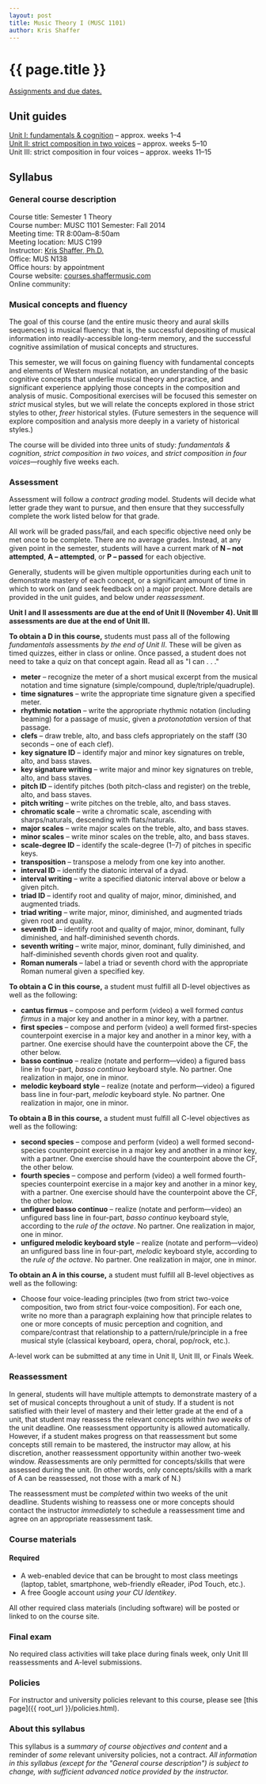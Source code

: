 ```yaml
---
layout: post
title: Music Theory I (MUSC 1101)
author: Kris Shaffer
---
```


# {{ page.title }} #

[Assignments and due dates.](mt1-assign.html)

## Unit guides ##

[Unit I: fundamentals & cognition](mt1-unit1.html) – approx. weeks 1–4  
[Unit II: strict composition in two voices](mt1-unit2.html) – approx. weeks 5–10  
Unit III: strict composition in four voices – approx. weeks 11–15

## Syllabus ##

### General course description ###

Course title: Semester 1 Theory  
Course number: MUSC 1101
Semester: Fall 2014  
Meeting time: TR 8:00am–8:50am  
Meeting location: MUS C199  
Instructor: [Kris Shaffer, Ph.D.](http://kris.shaffermusic.com)  
Office: MUS N138  
Office hours: by appointment  
Course website: [courses.shaffermusic.com](http://courses.shaffermusic.com/)  
Online community: 

### Musical concepts and fluency ###

The goal of this course (and the entire music theory and aural skills sequences) is musical fluency: that is, the successful depositing of musical information into readily-accessible long-term memory, and the successful cognitive assimilation of musical concepts and structures. 

This semester, we will focus on gaining fluency with fundamental concepts and elements of Western musical notation, an understanding of the basic cognitive concepts that underlie musical theory and practice, and significant experience applying those concepts in the composition and analysis of music. Compositional exercises will be focused this semester on *strict* musical styles, but we will relate the concepts explored in those strict styles to other, *freer* historical styles. (Future semesters in the sequence will explore composition and analysis more deeply in a variety of historical styles.) 

The course will be divided into three units of study: *fundamentals & cognition*, *strict composition in two voices*, and *strict composition in four voices*—roughly five weeks each.

### Assessment ###

Assessment will follow a *contract grading* model. Students will decide what letter grade they want to pursue, and then ensure that they successfully complete the work listed below for that grade. 

All work will be graded pass/fail, and each specific objective need only be met once to be complete. There are no average grades. Instead, at any given point in the semester, students will have a current mark of **N – not attempted**, **A – attempted**, or **P – passed** for each objective.

Generally, students will be given multiple opportunities during each unit to demonstrate mastery of each concept, or a significant amount of time in which to work on (and seek feedback on) a major project. More details are provided in the unit guides, and below under *reassessment*.

**Unit I and II assessments are due at the end of Unit II (November 4). Unit III assessments are due at the end of Unit III.**

**To obtain a D in this course,** students must pass all of the following *fundamentals* assessments *by the end of Unit II*. These will be given as timed quizzes, either in class or online. Once passed, a student does not need to take a quiz on that concept again. Read all as "I can . . ."

- **meter** – recognize the meter of a short musical excerpt from the musical notation and time signature (simple/compound, duple/triple/quadruple).  
- **time signatures** – write the appropriate time signature given a specified meter.  
- **rhythmic notation** – write the appropriate rhythmic notation (including beaming) for a passage of music, given a *protonotation* version of that passage.  
- **clefs** – draw treble, alto, and bass clefs appropriately on the staff (30 seconds – one of each clef).  
- **key signature ID** – identify major and minor key signatures on treble, alto, and bass staves.  
- **key signature writing** – write major and minor key signatures on treble, alto, and bass staves.  
- **pitch ID** – identify pitches (both pitch-class and register) on the treble, alto, and bass staves.  
- **pitch writing** – write pitches on the treble, alto, and bass staves.  
- **chromatic scale** – write a chromatic scale, ascending with sharps/naturals, descending with flats/naturals.  
- **major scales** – write major scales on the treble, alto, and bass staves.  
- **minor scales** – write minor scales on the treble, alto, and bass staves.  
- **scale-degree ID** – identify the scale-degree (1–7) of pitches in specific keys.  
- **transposition** – transpose a melody from one key into another.  
- **interval ID** – identify the diatonic interval of a dyad.  
- **interval writing** – write a specified diatonic interval above or below a given pitch.  
- **triad ID** – identify root and quality of major, minor, diminished, and augmented triads.  
- **triad writing** – write major, minor, diminished, and augmented triads given root and quality.  
- **seventh ID** – identify root and quality of major, minor, dominant, fully diminished, and half-diminished seventh chords.  
- **seventh writing** – write major, minor, dominant, fully diminished, and half-diminished seventh chords given root and quality.  
- **Roman numerals** – label a triad or seventh chord with the appropriate Roman numeral given a specified key.

**To obtain a C in this course,** a student must fulfill all D-level objectives as well as the following:

- **cantus firmus** – compose and perform (video) a well formed *cantus firmus* in a major key and another in a minor key, with a partner.  
- **first species** – compose and perform (video) a well formed first-species counterpoint exercise in a major key and another in a minor key, with a partner. One exercise should have the counterpoint above the CF, the other below.  
- **basso continuo** – realize (notate and perform—video) a figured bass line in four-part, *basso continuo* keyboard style. No partner. One realization in major, one in minor.  
- **melodic keyboard style** – realize (notate and perform—video) a figured bass line in four-part, *melodic* keyboard style. No partner. One realization in major, one in minor.  

**To obtain a B in this course,** a student must fulfill all C-level objectives as well as the following:

- **second species** – compose and perform (video) a well formed second-species counterpoint exercise in a major key and another in a minor key, with a partner. One exercise should have the counterpoint above the CF, the other below.  
- **fourth species** – compose and perform (video) a well formed fourth-species counterpoint exercise in a major key and another in a minor key, with a partner. One exercise should have the counterpoint above the CF, the other below.  
- **unfigured basso continuo** – realize (notate and perform—video) an unfigured bass line in four-part, *basso continuo* keyboard style, according to the *rule of the octave*. No partner. One realization in major, one in minor.  
- **unfigured melodic keyboard style** – realize (notate and perform—video) an unfigured bass line in four-part, *melodic* keyboard style, according to the *rule of the octave*. No partner. One realization in major, one in minor.  

**To obtain an A in this course,** a student must fulfill all B-level objectives as well as the following:

- Choose four voice-leading principles (two from strict two-voice composition, two from strict four-voice composition). For each one, write no more than a paragraph explaining how that principle relates to one or more concepts of music perception and cognition, and compare/contrast that relationship to a pattern/rule/principle in a free musical style (classical keyboard, opera, choral, pop/rock, etc.).

A-level work can be submitted at any time in Unit II, Unit III, or Finals Week.

### Reassessment ###

In general, students will have multiple attempts to demonstrate mastery of a set of musical concepts throughout a unit of study. If a student is not satisfied with their level of mastery and their letter grade at the end of a unit, that student may reassess the relevant concepts *within two weeks* of the unit deadline. One reassessment opportunity is allowed automatically. However, if a student makes progress on that reassessment but some concepts still remain to be mastered, the instructor may allow, at his discretion, another reassessment opportunity within another two-week window. *Re*assessments are only permitted for concepts/skills that were assessed during the unit. (In other words, only concepts/skills with a mark of A can be reassessed, not those with a mark of N.)

The reassessment must be *completed* within two weeks of the unit deadline. Students wishing to reassess one or more concepts should contact the instructor *immediately* to schedule a reassessment time and agree on an appropriate reassessment task.

### Course materials ###

#### Required ####

- A web-enabled device that can be brought to most class meetings (laptop, tablet, smartphone, web-friendly eReader, iPod Touch, etc.).  
- A free Google account *using your CU Identikey*.  

All other required class materials (including software) will be posted or linked to on the course site.

### Final exam ###

No required class activities will take place during finals week, only Unit III reassessments and A-level submissions.

### Policies ###

For instructor and university policies relevant to this course, please see [this page]({{ root_url }}/policies.html).

### About this syllabus ###

This syllabus is a *summary of course objectives and content* and a reminder of *some* relevant university policies, not a contract. *All information in this syllabus (except for the "General course description") is subject to change, with sufficient advanced notice provided by the instructor.*